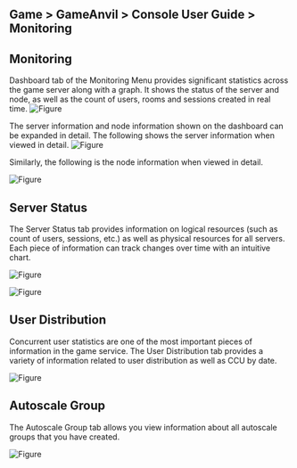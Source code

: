 ## Game > GameAnvil > Console User Guide > Monitoring

## Monitoring
Dashboard tab of the Monitoring Menu provides significant statistics across the game server along with a graph. It shows the status of the server and node, as well as the count of users, rooms and sessions created in real time. 
![Figure](https://static.toastoven.net/prod_gameanvil/images/console/monitoring/dashboard.png)

The server information and node information shown on the dashboard can be expanded in detail. The following shows the server information when viewed in detail. 
![Figure](https://static.toastoven.net/prod_gameanvil/images/console/monitoring/dashboard-server-detail.png)

Similarly, the following is the node information when viewed in detail.

![Figure](https://static.toastoven.net/prod_gameanvil/images/console/monitoring/dashboard-node-detail.png)

## Server Status

The Server Status tab provides information on logical resources (such as count of users, sessions, etc.) as well as physical resources for all servers. Each piece of information can track changes over time with an intuitive chart.

![Figure](https://static.toastoven.net/prod_gameanvil/images/console/monitoring/server-status1.png)

![Figure](https://static.toastoven.net/prod_gameanvil/images/console/monitoring/server-status2.png)


## User Distribution

Concurrent user statistics are one of the most important pieces of information in the game service. The User Distribution tab provides a variety of information related to user distribution as well as CCU by date. 

![Figure](https://static.toastoven.net/prod_gameanvil/images/console/monitoring/ccu.png)


## Autoscale Group

The Autoscale Group tab allows you view information about all autoscale groups that you have created.

![Figure](https://static.toastoven.net/prod_gameanvil/images/console/monitoring/autoscale-group.png)

